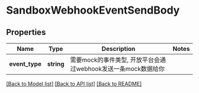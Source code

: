 # SandboxWebhookEventSendBody

## Properties
Name | Type | Description | Notes
------------ | ------------- | ------------- | -------------
**event_type** | **string** | 需要mock的事件类型, 开放平台会通过webhook发送一条mock数据给你 | 

[[Back to Model list]](../../README.md#documentation-for-models) [[Back to API list]](../../README.md#documentation-for-api-endpoints) [[Back to README]](../../README.md)

